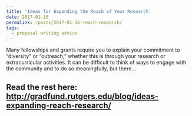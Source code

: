 ```yaml
---
title: 'Ideas for Expanding the Reach of Your Research'
date: 2017-01-16
permalink: /posts/2017-01-16-reach-research/
tags:
  - proposal writing advice
---
```


Many fellowships and grants require you to explain your commitment to “diversity” or “outreach,” whether this is through your research or extracurricular activities. It can be difficult to think of ways to engage with the community and to do so meaningfully, but there...

Read the rest here: http://gradfund.rutgers.edu/blog/ideas-expanding-reach-research/
------